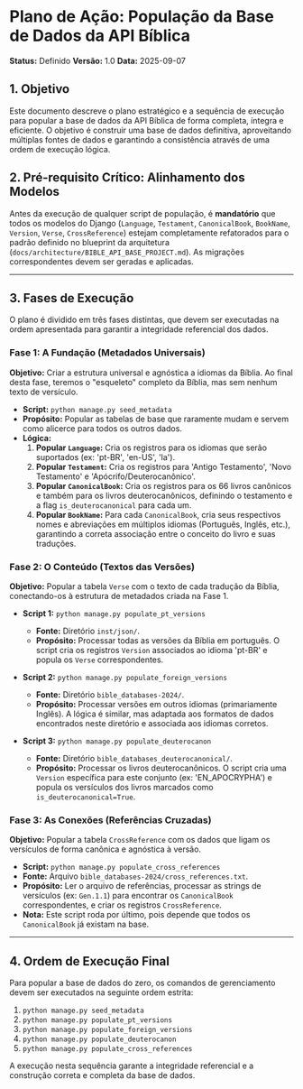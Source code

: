 # Plano de Ação: População da Base de Dados da API Bíblica

**Status:** Definido
**Versão:** 1.0
**Data:** 2025-09-07

## 1. Objetivo

Este documento descreve o plano estratégico e a sequência de execução para popular a base de dados da API Bíblica de forma completa, íntegra e eficiente. O objetivo é construir uma base de dados definitiva, aproveitando múltiplas fontes de dados e garantindo a consistência através de uma ordem de execução lógica.

## 2. Pré-requisito Crítico: Alinhamento dos Modelos

Antes da execução de qualquer script de população, é **mandatório** que todos os modelos do Django (`Language`, `Testament`, `CanonicalBook`, `BookName`, `Version`, `Verse`, `CrossReference`) estejam completamente refatorados para o padrão definido no blueprint da arquitetura (`docs/architecture/BIBLE_API_BASE_PROJECT.md`). As migrações correspondentes devem ser geradas e aplicadas.

---

## 3. Fases de Execução

O plano é dividido em três fases distintas, que devem ser executadas na ordem apresentada para garantir a integridade referencial dos dados.

### Fase 1: A Fundação (Metadados Universais)

**Objetivo:** Criar a estrutura universal e agnóstica a idiomas da Bíblia. Ao final desta fase, teremos o "esqueleto" completo da Bíblia, mas sem nenhum texto de versículo.

*   **Script:** `python manage.py seed_metadata`
*   **Propósito:** Popular as tabelas de base que raramente mudam e servem como alicerce para todos os outros dados.
*   **Lógica:**
    1.  **Popular `Language`:** Cria os registros para os idiomas que serão suportados (ex: 'pt-BR', 'en-US', 'la').
    2.  **Popular `Testament`:** Cria os registros para 'Antigo Testamento', 'Novo Testamento' e 'Apócrifo/Deuterocanônico'.
    3.  **Popular `CanonicalBook`:** Cria os registros para os 66 livros canônicos e também para os livros deuterocanônicos, definindo o testamento e a flag `is_deuterocanonical` para cada um.
    4.  **Popular `BookName`:** Para cada `CanonicalBook`, cria seus respectivos nomes e abreviações em múltiplos idiomas (Português, Inglês, etc.), garantindo a correta associação entre o conceito do livro e suas traduções.

### Fase 2: O Conteúdo (Textos das Versões)

**Objetivo:** Popular a tabela `Verse` com o texto de cada tradução da Bíblia, conectando-os à estrutura de metadados criada na Fase 1.

*   **Script 1:** `python manage.py populate_pt_versions`
    *   **Fonte:** Diretório `inst/json/`.
    *   **Propósito:** Processar todas as versões da Bíblia em português. O script cria os registros `Version` associados ao idioma 'pt-BR' e popula os `Verse` correspondentes.

*   **Script 2:** `python manage.py populate_foreign_versions`
    *   **Fonte:** Diretório `bible_databases-2024/`.
    *   **Propósito:** Processar versões em outros idiomas (primariamente Inglês). A lógica é similar, mas adaptada aos formatos de dados encontrados neste diretório e associada aos idiomas corretos.

*   **Script 3:** `python manage.py populate_deuterocanon`
    *   **Fonte:** Diretório `bible_databases_deuterocanonical/`.
    *   **Propósito:** Processar os livros deuterocanônicos. O script cria uma `Version` específica para este conjunto (ex: 'EN_APOCRYPHA') e popula os versículos dos livros marcados como `is_deuterocanonical=True`.

### Fase 3: As Conexões (Referências Cruzadas)

**Objetivo:** Popular a tabela `CrossReference` com os dados que ligam os versículos de forma canônica e agnóstica à versão.

*   **Script:** `python manage.py populate_cross_references`
*   **Fonte:** Arquivo `bible_databases-2024/cross_references.txt`.
*   **Propósito:** Ler o arquivo de referências, processar as strings de versículos (ex: `Gen.1.1`) para encontrar os `CanonicalBook` correspondentes, e criar os registros `CrossReference`.
*   **Nota:** Este script roda por último, pois depende que todos os `CanonicalBook` já existam na base.

---

## 4. Ordem de Execução Final

Para popular a base de dados do zero, os comandos de gerenciamento devem ser executados na seguinte ordem estrita:

1.  `python manage.py seed_metadata`
2.  `python manage.py populate_pt_versions`
3.  `python manage.py populate_foreign_versions`
4.  `python manage.py populate_deuterocanon`
5.  `python manage.py populate_cross_references`

A execução nesta sequência garante a integridade referencial e a construção correta e completa da base de dados.
